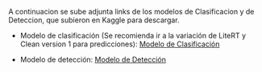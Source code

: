 A continuacion se sube adjunta links de los modelos de Clasificacion y de Deteccion, que subieron en Kaggle para descargar.

- Modelo de clasificación (Se recomienda ir a la variación de LiteRT y Clean version 1 para predicciones): [Modelo de Clasificación](https://www.kaggle.com/models/fredycastao/road-conditions-model)

- Modelo de detección: [Modelo de Detección](https://www.kaggle.com/models/fredycastao/pothole-detection)
